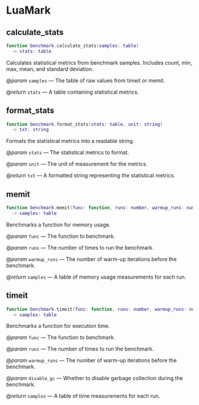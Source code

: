 # LuaMark

## calculate_stats

```lua
function benchmark.calculate_stats(samples: table)
  -> stats: table
```

Calculates statistical metrics from benchmark samples.
Includes count, min, max, mean, and standard deviation.

@_param_ `samples` — The table of raw values from timeit or memit.

@_return_ `stats` — A table containing statistical metrics.

## format_stats

```lua
function benchmark.format_stats(stats: table, unit: string)
  -> txt: string
```

Formats the statistical metrics into a readable string.

@_param_ `stats` — The statistical metrics to format.

@_param_ `unit` — The unit of measurement for the metrics.

@_return_ `txt` — A formatted string representing the statistical metrics.

## memit

```lua
function benchmark.memit(func: function, runs: number, warmup_runs: number)
  -> samples: table
```

Benchmarks a function for memory usage.

@_param_ `func` — The function to benchmark.

@_param_ `runs` — The number of times to run the benchmark.

@_param_ `warmup_runs` — The number of warm-up iterations before the benchmark.

@_return_ `samples` — A table of memory usage measurements for each run.

## timeit

```lua
function benchmark.timeit(func: function, runs: number, warmup_runs: number, disable_gc: boolean)
  -> samples: table
```

Benchmarks a function for execution time.

@_param_ `func` — The function to benchmark.

@_param_ `runs` — The number of times to run the benchmark.

@_param_ `warmup_runs` — The number of warm-up iterations before the benchmark.

@_param_ `disable_gc` — Whether to disable garbage collection during the benchmark.

@_return_ `samples` — A table of time measurements for each run.
